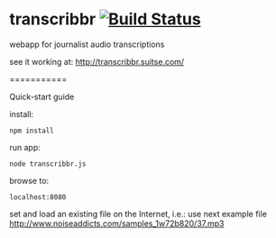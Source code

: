 transcribbr [![Build Status](https://drone.io/github.com/gerardcl/transcribbr/status.png)](https://drone.io/github.com/gerardcl/transcribbr/latest)
===========

webapp for journalist audio transcriptions

see it working at: http://transcribbr.suitse.com/

===========

Quick-start guide

install: 

    npm install

run app:

    node transcribbr.js

browse to: 

    localhost:8080

set and load an existing file on the Internet, i.e.: use next example file http://www.noiseaddicts.com/samples_1w72b820/37.mp3

